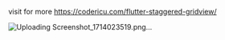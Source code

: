 
visit for more https://codericu.com/flutter-staggered-gridview/



![Uploading Screenshot_1714023519.png…]()
